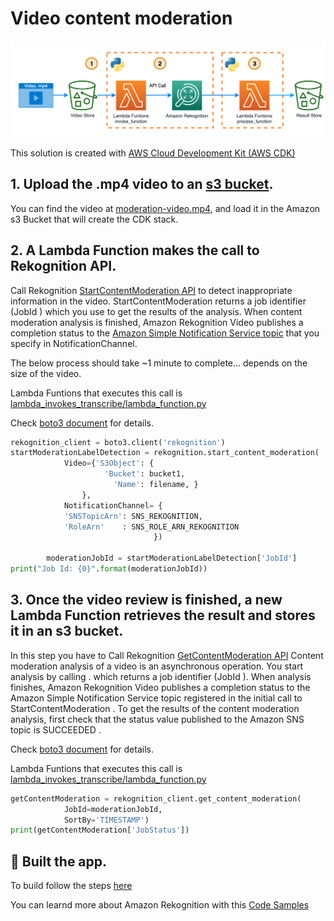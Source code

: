 # Video content moderation

![Video content moderation"](../images/video-content-moderation.png)

This solution is created with [AWS Cloud Development Kit (AWS CDK)](https://docs.aws.amazon.com/cdk/v2/guide/home.html)

## 1. Upload the .mp4 video to an [s3 bucket](https://docs.aws.amazon.com/es_es/AmazonS3/latest/userguide/UsingBucket.html).

You can find the video at [moderation-video.mp4](moderation-video.mp4), and load it in the Amazon s3 Bucket that will create the CDK stack. 

## 2. A Lambda Function makes the call to Rekognition API.

Call Rekognition [StartContentModeration API](https://docs.aws.amazon.com/cli/latest/reference/rekognition/start-content-moderation.html) to detect inappropriate information in the video. StartContentModeration returns a job identifier (JobId ) which you use to get the results of the analysis. When content moderation analysis is finished, Amazon Rekognition Video publishes a completion status to the [Amazon Simple Notification Service topic](https://docs.aws.amazon.com/sns/latest/dg/welcome.html) that you specify in NotificationChannel.

The below process should take ~1 minute to complete... depends on the size of the video.

Lambda Funtions that executes this call is [lambda_invokes_transcribe/lambda_function.py](build-cdk/lambda_invokes_rekognition/lambda_function.py)

Check [boto3 document](https://boto3.amazonaws.com/v1/documentation/api/1.9.42/reference/services/rekognition.html#Rekognition.Client.start_content_moderation) for details. 

```python
rekognition_client = boto3.client('rekognition')
startModerationLabelDetection = rekognition.start_content_moderation(
            Video={'S3Object': {
                     'Bucket': bucket1, 
                       'Name': filename, }
                },
            NotificationChannel= {
            'SNSTopicArn': SNS_REKOGNITION,
            'RoleArn'    : SNS_ROLE_ARN_REKOGNITION
                                })

        moderationJobId = startModerationLabelDetection['JobId']
print("Job Id: {0}".format(moderationJobId))
```

## 3. Once the video review is finished, a new Lambda Function retrieves the result and stores it in an s3 bucket.

In this step you have to Call Rekognition [GetContentModeration API](https://docs.aws.amazon.com/rekognition/latest/APIReference/API_GetContentModeration.html) Content moderation analysis of a video is an asynchronous operation. You start analysis by calling . which returns a job identifier (JobId ). When analysis finishes, Amazon Rekognition Video publishes a completion status to the Amazon Simple Notification Service topic registered in the initial call to StartContentModeration . To get the results of the content moderation analysis, first check that the status value published to the Amazon SNS topic is SUCCEEDED . 

Check [boto3 document](https://boto3.amazonaws.com/v1/documentation/api/1.9.42/reference/services/rekognition.html#Rekognition.Client.get_content_moderation) for details.

Lambda Funtions that executes this call is [lambda_invokes_transcribe/lambda_function.py](build-cdk/lambda_process_rekognition/lambda_function.py)

```python
getContentModeration = rekognition_client.get_content_moderation(
            JobId=moderationJobId,
            SortBy='TIMESTAMP')
print(getContentModeration['JobStatus'])
```

## 🚀 Built the app.

To build follow the steps [here](build-cdk/README.md)

You can learnd more about Amazon Rekognition with this [Code Samples](https://github.com/aws-samples/amazon-rekognition-code-samples)